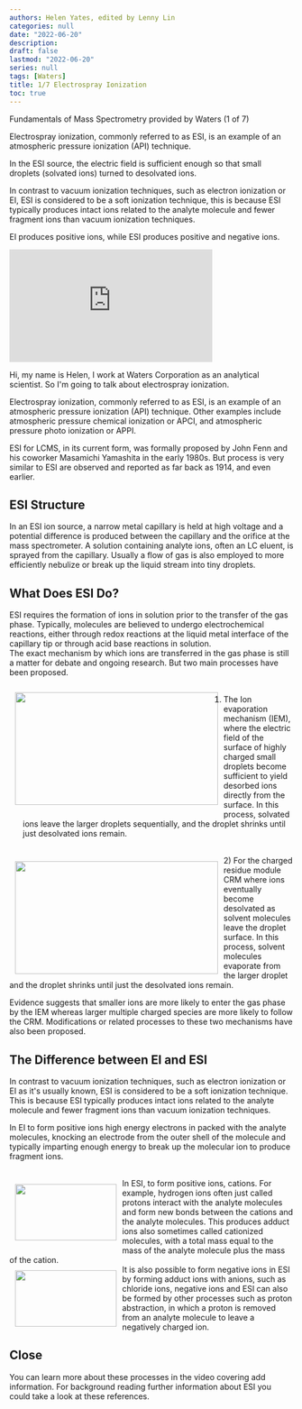 ```yaml
---
authors: Helen Yates, edited by Lenny Lin
categories: null
date: "2022-06-20"
description: 
draft: false
lastmod: "2022-06-20"
series: null
tags: [Waters]
title: 1/7 Electrospray Ionization 
toc: true
---
```

Fundamentals of Mass Spectrometry provided by Waters (1 of 7)  

Electrospray ionization, commonly referred to as ESI, is an example of an atmospheric pressure ionization (API) technique.  

In the ESI source, the electric field is sufficient enough so that small droplets (solvated ions) turned to desolvated ions.  

In contrast to vacuum ionization techniques, such as electron ionization or EI, ESI is considered to be a soft ionization technique, this is because ESI typically produces intact ions related to the analyte molecule and fewer fragment ions than vacuum ionization techniques.  

EI produces positive ions, while ESI produces positive and negative ions.  

<iframe width="360" height="200" src="https://www.youtube.com/embed/9AWBAI-Owzk?list=PL6yA4jv5tA-k9_2NVxm5jlzpZV_aW59DT" title="Fundamentals of Mass Spectrometry (MS) (1 of 7) - Electrospray Ionisation" frameborder="0" allow="accelerometer; autoplay; clipboard-write; encrypted-media; gyroscope; picture-in-picture" allowfullscreen></iframe>

<!--more-->

Hi, my name is Helen, I work at Waters Corporation as an analytical scientist. So I'm going to talk about electrospray ionization.  

Electrospray ionization, commonly referred to as ESI, is an example of an atmospheric pressure ionization (API) technique. Other examples include atmospheric pressure chemical ionization or APCI, and atmospheric pressure photo ionization or APPI. 

ESI for LCMS, in its current form, was formally proposed by John Fenn and his coworker Masamichi Yamashita in the early 1980s. But process is very similar to ESI are observed and reported as far back as 1914, and even earlier.   

## ESI Structure  

In an ESI ion source, a narrow metal capillary is held at high voltage and a potential difference is produced between the capillary and the orifice at the mass spectrometer.  A solution containing analyte ions, often an LC eluent, is sprayed from the capillary. Usually a flow of gas is also employed to more efficiently nebulize or break up the liquid stream into tiny droplets.  

## What Does ESI Do?

ESI requires the formation of ions in solution prior to the transfer of the gas phase. Typically, molecules are believed to undergo electrochemical reactions, either through redox reactions at the liquid metal interface of the capillary tip or through acid base reactions in solution.   
The exact mechanism by which ions are transferred in the gas phase is still a matter for debate and ongoing research. But two main processes have been proposed.   
<br>
<img width ="360" height= "200" src = "/docs/images/Screenshot 2022-06-20 191340.png" style ="float: left" HSPACE="10" VSPACE="10"/>
1) The Ion evaporation mechanism (IEM), where the electric field of the surface of highly charged small droplets become sufficient to yield desorbed ions directly from the surface. In this process, solvated ions leave the larger droplets sequentially, and the droplet shrinks until just desolvated ions remain.

<br>
<img width ="360" height= "200" src = "/docs/images/Screenshot 2022-06-20 191511.png" style ="float: left" HSPACE="10" VSPACE="10"/>
2) For the charged residue module CRM where ions eventually become desolvated as solvent molecules leave the droplet surface. In this process, solvent molecules evaporate from the larger droplet and the droplet shrinks until just the desolvated ions remain.   

Evidence suggests that smaller ions are more likely to enter the gas phase by the IEM whereas larger multiple charged species are more likely to follow the CRM.  Modifications or related processes to these two mechanisms have also been proposed. 


## The Difference between EI and ESI
In contrast to vacuum ionization techniques, such as electron ionization or EI as it's usually known, ESI is considered to be a soft ionization technique. This is because ESI typically produces intact ions related to the analyte molecule and fewer fragment ions than vacuum ionization techniques.

In EI to form positive ions high energy electrons in packed with the analyte molecules, knocking an electrode from the outer shell of the molecule and typically imparting enough energy to break up the molecular ion to produce fragment ions.  

<br>  
<img width ="180" height= "100" src = "/docs/images/Screenshot 2022-06-20 185053.png" style ="float: left" HSPACE="10" VSPACE="10"/>
In ESI, to form positive ions, cations. For example, hydrogen ions often just called protons interact with the analyte molecules and form new bonds between the cations and the analyte molecules. This produces adduct ions also sometimes called cationized molecules, with a total mass equal to the mass of the analyte molecule plus the mass of the cation.  

<br>  
<img width ="180" height= "100" src = "/docs/images/Screenshot 2022-06-20 190454.png" style ="float: left" HSPACE="10" VSPACE="10"/>
It is also possible to form negative ions in ESI by forming adduct ions with anions, such as chloride ions, negative ions and ESI can also be formed by other processes such as proton abstraction, in which a proton is removed from an analyte molecule to leave a negatively charged ion.  


## Close
You can learn more about these processes in the video covering add information. For background reading further information about ESI you could take a look at these references.
